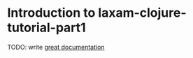 # Introduction to laxam-clojure-tutorial-part1

TODO: write [great documentation](http://jacobian.org/writing/what-to-write/)
